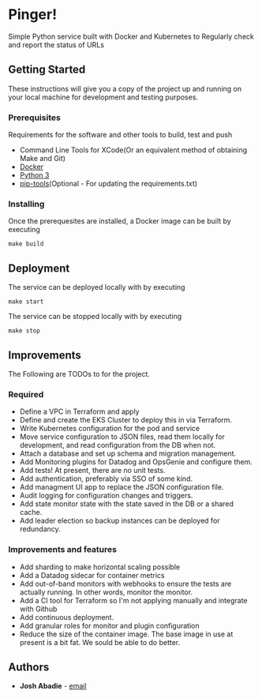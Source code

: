 # Pinger!

Simple Python service built with Docker and Kubernetes to Regularly check and report the status of URLs

## Getting Started

These instructions will give you a copy of the project up and running on
your local machine for development and testing purposes. 

### Prerequisites

Requirements for the software and other tools to build, test and push 
- Command Line Tools for XCode(Or an equivalent method of obtaining Make and Git)
- [Docker](https://www.docker.com/)
- [Python 3](https://www.python.org/downloads/)
- [pip-tools](https://pypi.org/project/pip-tools/)(Optional - For updating the requirements.txt)

### Installing

Once the prerequesites are installed, a Docker image can be built by executing

    make build

## Deployment

The service can be deployed locally with by executing

    make start

The service can be stopped locally with by executing 

    make stop

## Improvements
The Following are TODOs to for the project.

### Required
* Define a VPC in Terraform and apply
* Define and create the EKS Cluster to deploy this in via Terraform.
* Write Kubernetes configuration for the pod and service
* Move service configuration to JSON files, read them locally for development, and read configuration from the DB when not.
* Attach a database and set up schema and migration management.
* Add Monitoring plugins for Datadog and OpsGenie and configure them.
* Add tests!  At present, there are no unit tests. 
* Add authentication, preferably via SSO of some kind.
* Add managment UI app to replace the JSON configuration file.
* Audit logging for configuration changes and triggers.
* Add state monitor state with the state saved in the DB or a shared cache.
* Add leader election so backup instances can be deployed for redundancy.

### Improvements and features
* Add sharding to make horizontal scaling possible
* Add a Datadog sidecar for container metrics
* Add out-of-band monitors with webhooks to ensure the tests are actually running.  In other words, monitor the monitor.
* Add a CI tool for Terraform so I'm not applying manually and integrate with Github
* Add continuous deployment.
* Add granular roles for monitor and plugin configuration  
* Reduce the size of the container image.  The base image in use at present is a bit fat.  We sould be able to do better.

## Authors

  - **Josh Abadie** - [email](jabadi2@gmail.com)
